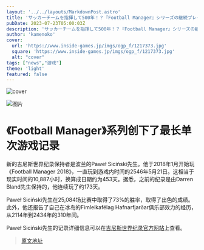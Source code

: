 ```yaml
---
layout: '../../layouts/MarkdownPost.astro'
title: 'サッカーチームを指揮して500年！？『Football Manager』シリーズの継続プレイ記録が更新される'
pubDate: 2023-07-23T05:00:03Z
description: 'サッカーチームを指揮して500年！？『Football Manager』シリーズの継続プレイ記録が更新される'
author: 'kamenoko'
cover:
  url: 'https://www.inside-games.jp/imgs/ogp_f/1217373.jpg'
  square: 'https://www.inside-games.jp/imgs/ogp_f/1217373.jpg'
  alt: "cover"
tags: ["news","游戏"]
theme: 'light'
featured: false
---
```


![cover](https://www.inside-games.jp/imgs/ogp_f/1217373.jpg)

![图片](https://www.inside-games.jp)

# 《Football Manager》系列创下了最长单次游戏记录

新的吉尼斯世界纪录保持者是波兰的Paweł Siciński先生。他于2018年1月开始玩《Football Manager 2018》，一直玩到游戏内时间的2546年5月21日。这相当于现实时间的10,887小时，换算成日期约为453天。据悉，之前的纪录是由Darren Bland先生保持的，他连续玩了约173天。

Paweł Siciński先生在25,084场比赛中取得了73%的胜率，取得了出色的成绩。此外，他还报告了自己在冰岛的Fimleikafélag Hafnarfjarðar俱乐部效力的经历，从2114年到2434年的310年间。

Paweł Siciński先生的记录详细信息可以在[吉尼斯世界纪录官方网站](https://www.guinnessworldrecords.com/news/2023/7/longest-football-manager-game-has-lasted-over-500-virtual-years-755481)上查看。

>[原文地址](https://www.inside-games.jp/article/2023/07/23/147346.html)  